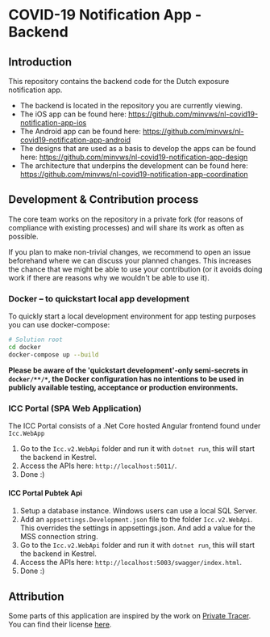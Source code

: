 # COVID-19 Notification App - Backend

## Introduction

This repository contains the backend code for the Dutch exposure notification app.

* The backend is located in the repository you are currently viewing.
* The iOS app can be found here: https://github.com/minvws/nl-covid19-notification-app-ios
* The Android app can be found here: https://github.com/minvws/nl-covid19-notification-app-android
* The designs that are used as a basis to develop the apps can be found here: https://github.com/minvws/nl-covid19-notification-app-design
* The architecture that underpins the development can be found here: https://github.com/minvws/nl-covid19-notification-app-coordination

## Development & Contribution process

The core team works on the repository in a private fork (for reasons of compliance with existing processes) and will share its work as often as possible.

If you plan to make non-trivial changes, we recommend to open an issue beforehand where we can discuss your planned changes.
This increases the chance that we might be able to use your contribution (or it avoids doing work if there are reasons why we wouldn't be able to use it).

### Docker – to quickstart local app development

To quickly start a local development environment for app testing purposes you can use docker-compose:
```bash
# Solution root
cd docker
docker-compose up --build
``` 
**Please be aware of the 'quickstart development'-only semi-secrets in `docker/**/*`, the Docker configuration has no intentions to be used in publicly available testing, acceptance or production environments.**


### ICC Portal (SPA Web Application)

The ICC Portal consists of a .Net Core hosted Angular frontend found under `Icc.WebApp`
1. Go to the `Icc.v2.WebApi` folder and run it with `dotnet run`, this will start the backend in Kestrel.
1. Access the APIs here: `http://localhost:5011/`.
1. Done :)

#### ICC Portal Pubtek Api

1. Setup a database instance. Windows users can use a local SQL Server.
1. Add an `appsettings.Development.json` file to the folder `Icc.v2.WebApi`. This overrides the settings in appsettings.json. And add a value for the MSS connection string.
1. Go to the `Icc.v2.WebApi` folder and run it with `dotnet run`, this will start the backend in Kestrel.
1. Access the APIs here: `http://localhost:5003/swagger/index.html`.
1. Done :)

## Attribution

Some parts of this application are inspired by the work on [Private Tracer](https://gitlab.com/PrivateTracer/server.azure). You can find their license [here](LICENSE/LICENSE.PrivateTracer.org.txt).
